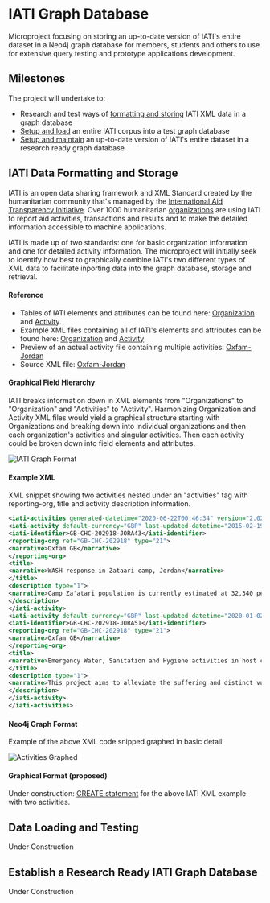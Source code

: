 # IATI Graph Database

Microproject focusing on storing an up-to-date version of IATI's entire dataset in a Neo4j graph database for members, students and others to use for extensive query testing and prototype applications development.

## Milestones

The project will undertake to:

* Research and test ways of [formatting and storing](https://github.com/Humanitarian-AI/IATI-Graph/milestone/1) IATI XML data in a graph database
* [Setup and load](https://github.com/Humanitarian-AI/IATI-Graph/milestone/2) an entire IATI corpus into a test graph database
* [Setup and maintain](https://github.com/Humanitarian-AI/IATI-Graph/milestone/3) an up-to-date version of IATI's entire dataset in a research ready graph database

## IATI Data Formatting and Storage

IATI is an open data sharing framework and XML Standard created by the humanitarian community that's managed by the [International Aid Transparency Initiative](https://iatistandard.org/en/). Over 1000 humanitarian [organizations](https://iatiregistry.org/publisher) are using IATI to report aid activities, transactions and results and to make the detailed information accessible to machine applications.

IATI is made up of two standards: one for basic organization information and one for detailed activity information. The microproject will initially seek to identify how best to graphically combine IATI's two different types of XML data to facilitate inporting data into the graph database, storage and retrieval.

#### Reference

* Tables of IATI elements and attributes can be found here: [Organization](https://github.com/Humanitarian-AI/IATI-Graph/blob/master/IATI_Org_Elements_Attributes%20-%20Sheet1.csv) and [Activity](https://github.com/Humanitarian-AI/IATI-Graph/blob/master/IATI_Activity_Elements_Attributes%20-%20Sheet1.csv).
* Example XML files containing all of IATI's elements and attributes can be found here: [Organization](https://github.com/Humanitarian-AI/IATI-Graph/blob/master/IATI_Example_Org_XML.xml) and [Activity](https://github.com/Humanitarian-AI/IATI-Graph/blob/master/IATI_Example_Activity_XML.xml)
* Preview of an actual activity file containing multiple activities: [Oxfam-Jordan](http://preview.iatistandard.org/index.php?url=http%3A//iati.oxfam.org.uk/xml/oxfamgb-jo.xml)
* Source XML file: [Oxfam-Jordan](http://iati.oxfam.org.uk/xml/oxfamgb-jo.xml)

#### Graphical Field Hierarchy

IATI breaks information down in XML elements from "Organizations" to "Organization" and "Activities" to "Activity". Harmonizing Organization and Activity XML files would yield a graphical structure starting with Organizations and breaking down into individual organizations and then each organization's activities and singular activities. Then each activity could be broken down into field elements and attributes.

![IATI Graph Format](https://github.com/Humanitarian-AI/IATI-Graph/blob/master/IATI_Graph_Format.png)

#### Example XML

XML snippet showing two activities nested under an "activities" tag with reporting-org, title and activity description information.

```xml
<iati-activities generated-datetime="2020-06-22T00:46:34" version="2.02">
<iati-activity default-currency="GBP" last-updated-datetime="2015-02-19T12:23:58" xml:lang="en">
<iati-identifier>GB-CHC-202918-JORA43</iati-identifier>
<reporting-org ref="GB-CHC-202918" type="21">
<narrative>Oxfam GB</narrative>
</reporting-org>
<title>
<narrative>WASH response in Zataari camp, Jordan</narrative>
</title>
<description type="1">
<narrative>Camp Za'atari population is currently estimated at 32,340 people and is expected to increase to 60,000 people. At least 75% of the refugees are vulnerable women and children and as winter approaches and number continue to increase; the humanitarian situation is likely to worsen. The recommendation proposed Oxfam's to support the implementation of WASH activities in Za'atari camp due to possible high influx of newcomers and the need to enable timely and good standard WASH services for the camp population</narrative>
</description>
</iati-activity>
<iati-activity default-currency="GBP" last-updated-datetime="2020-01-02T18:22:51" xml:lang="en">
<iati-identifier>GB-CHC-202918-JORA51</iati-identifier>
<reporting-org ref="GB-CHC-202918" type="21">
<narrative>Oxfam GB</narrative>
</reporting-org>
<title>
<narrative>Emergency Water, Sanitation and Hygiene activities in host communities in Jordan</narrative>
</title>
<description type="1">
<narrative>This project aims to alleviate the suffering and distinct vulnerabilities of men, women, boys and girls through activities which will be directed towards people affected by the Syrian Crisis including between 30 -40% Jordanians. These activities will seek to improve access to quality WASH services and safe water including storage, conservation, and hygiene/environmental promotion. The interventions will take place in Balqa and Zarqa governorates in 2015.</narrative>
</description>
</iati-activity>
</iati-activities>
```
#### Neo4j Graph Format

Example of the above XML code snipped graphed in basic detail:

![Activities Graphed](https://github.com/Humanitarian-AI/IATI-Graph/blob/master/IATI_Graph_Activities.png)

#### Graphical Format (proposed)

Under construction: [CREATE statement](https://github.com/Humanitarian-AI/IATI-Graph/blob/master/IATI_Example_Create.txt) for the above IATI XML example with two activities.

## Data Loading and Testing

Under Construction

## Establish a Research Ready IATI Graph Database

Under Construction

